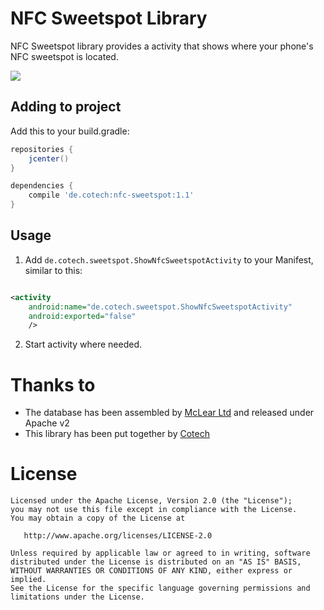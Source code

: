 # NFC Sweetspot Library

NFC Sweetspot library provides a activity that shows where your phone's NFC sweetspot is located.

![](https://github.com/cotechde/nfc-sweetspot/raw/master/screenshot.png)

## Adding to project

Add this to your build.gradle:

```gradle
repositories {
    jcenter()
}

dependencies {
    compile 'de.cotech:nfc-sweetspot:1.1'
}
```

## Usage

1. Add ``de.cotech.sweetspot.ShowNfcSweetspotActivity`` to your Manifest, similar to this:
```xml

<activity
    android:name="de.cotech.sweetspot.ShowNfcSweetspotActivity"
    android:exported="false"
    />

```

2. Start activity where needed.

# Thanks to
 * The database has been assembled by [McLear Ltd](https://mclear.com) and released under Apache v2
 * This library has been put together by [Cotech](https://cotech.de)

# License

    Licensed under the Apache License, Version 2.0 (the "License");
    you may not use this file except in compliance with the License.
    You may obtain a copy of the License at

       http://www.apache.org/licenses/LICENSE-2.0

    Unless required by applicable law or agreed to in writing, software
    distributed under the License is distributed on an "AS IS" BASIS,
    WITHOUT WARRANTIES OR CONDITIONS OF ANY KIND, either express or implied.
    See the License for the specific language governing permissions and
    limitations under the License.
